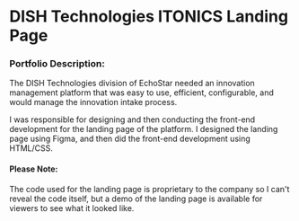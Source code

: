 # DISH Technologies ITONICS Landing Page

### Portfolio Description:
The DISH Technologies division of EchoStar needed an innovation management platform that was easy to use, efficient, configurable, and would manage the innovation intake process. 

I was responsible for designing and then conducting the front-end development for the landing page of the platform. I designed the landing page using Figma, and then did the front-end development using HTML/CSS.  


#### Please Note:
The code used for the landing page is proprietary to the company so I can't reveal the code itself, but a demo of the landing page is available for viewers to see what it looked like. 


